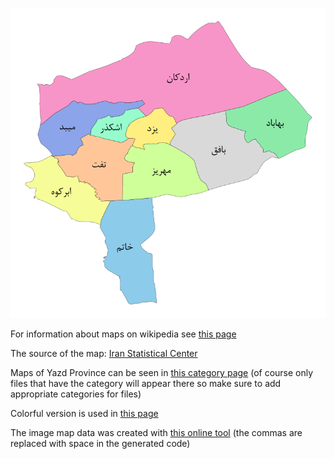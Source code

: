 ![The vector graphic](7-vibrant-colorful.svg)

For information about maps on wikipedia see [this page](https://en.wikipedia.org/wiki/Wikipedia:WikiProject_Maps)

The source of the map: [Iran Statistical Center](https://www.amar.org.ir/-%D8%A7%D8%B7%D9%84%D8%A7%D8%B9%D8%A7%D8%AA-%D9%85%D9%83%D8%A7%D9%86%D9%8A/%D8%AA%D9%82%D8%B3%DB%8C%D9%85%D8%A7%D8%AA-%DA%A9%D8%B4%D9%88%D8%B1%DB%8C/%D9%86%D9%82%D8%B4%D9%87-%D8%AA%D9%82%D8%B3%DB%8C%D9%85%D8%A7%D8%AA-%DA%A9%D8%B4%D9%88%D8%B1%DB%8C-1398)

Maps of Yazd Province can be seen in [this category page](https://commons.wikimedia.org/wiki/Category:Maps_of_Yazd_Province) (of course only files that have the category will appear there so make sure to add appropriate categories for files)

Colorful version is used in [this page](https://fa.wikipedia.org/wiki/%D8%A7%D8%B3%D8%AA%D8%A7%D9%86_%DB%8C%D8%B2%D8%AF)

The image map data was created with [this online tool](https://www.image-map.net/) (the commas are replaced with space in the generated code)
